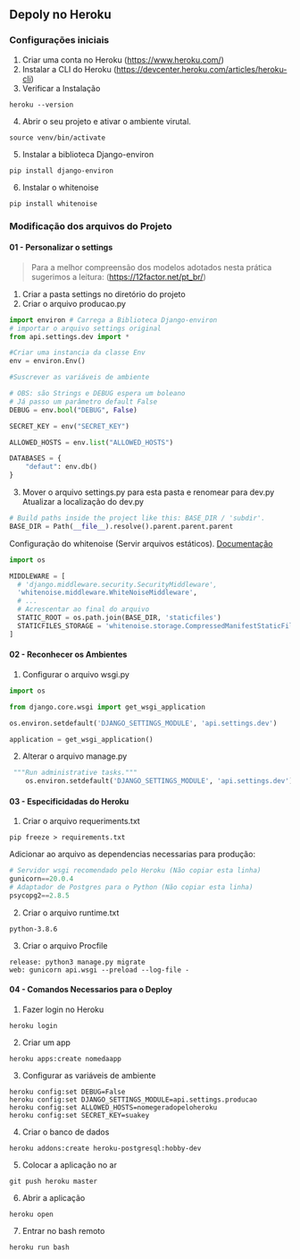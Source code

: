 ## Depoly no Heroku

### Configurações iniciais
1. Criar uma conta no Heroku (https://www.heroku.com/)
2. Instalar a CLI do Heroku (https://devcenter.heroku.com/articles/heroku-cli)
3. Verificar a Instalação
```
heroku --version
```
4. Abrir o seu projeto e ativar o ambiente virutal.
```
source venv/bin/activate
```
5. Instalar a biblioteca  Django-environ
```
pip install django-environ
```
6. Instalar o whitenoise
```
pip install whitenoise
```


### Modificação dos arquivos do Projeto

#### 01 - Personalizar o settings
> Para a melhor compreensão dos modelos adotados nesta prática sugerimos a leitura:
(https://12factor.net/pt_br/)
1. Criar a pasta settings no  diretório do projeto
2. Criar o arquivo producao.py
``` python
import environ # Carrega a Biblioteca Django-environ
# importar o arquivo settings original
from api.settings.dev import *

#Criar uma instancia da classe Env
env = environ.Env()

#Suscrever as variáveis de ambiente

# OBS: são Strings e DEBUG espera um boleano
# Já passo um parâmetro default False
DEBUG = env.bool("DEBUG", False) 

SECRET_KEY = env("SECRET_KEY")

ALLOWED_HOSTS = env.list("ALLOWED_HOSTS")

DATABASES = {
    "defaut": env.db()
}

```
3. Mover o arquivo settings.py para esta pasta e renomear para dev.py
Atualizar a localização do dev.py
``` python
# Build paths inside the project like this: BASE_DIR / 'subdir'.
BASE_DIR = Path(__file__).resolve().parent.parent.parent
```
Configuração do whitenoise (Servir arquivos estáticos). [Documentação](http://whitenoise.evans.io/en/stable/)
``` python 
import os

MIDDLEWARE = [
  # 'django.middleware.security.SecurityMiddleware',
  'whitenoise.middleware.WhiteNoiseMiddleware',
  # ...
  # Acrescentar ao final do arquivo
  STATIC_ROOT = os.path.join(BASE_DIR, 'staticfiles')
  STATICFILES_STORAGE = 'whitenoise.storage.CompressedManifestStaticFilesStorage'
]
```

#### 02 - Reconhecer os Ambientes

1. Configurar o arquivo wsgi.py
```python
import os

from django.core.wsgi import get_wsgi_application

os.environ.setdefault('DJANGO_SETTINGS_MODULE', 'api.settings.dev')

application = get_wsgi_application()
```
2. Alterar o arquivo manage.py
``` python
 """Run administrative tasks."""
    os.environ.setdefault('DJANGO_SETTINGS_MODULE', 'api.settings.dev')
```

#### 03 - Especificidadas do Heroku
1. Criar o arquivo requeriments.txt
```
pip freeze > requirements.txt
```
Adicionar ao arquivo as dependencias necessarias para produção:
``` python 
# Servidor wsgi recomendado pelo Heroku (Não copiar esta linha)
gunicorn==20.0.4
# Adaptador de Postgres para o Python (Não copiar esta linha)
psycopg2==2.8.5 

```
2. Criar o arquivo runtime.txt
```
python-3.8.6
```
3. Criar o arquivo Procfile
```
release: python3 manage.py migrate
web: gunicorn api.wsgi --preload --log-file -
```
#### 04 - Comandos Necessarios para o Deploy
1. Fazer login no Heroku
```
heroku login
```
2. Criar um app 
```
heroku apps:create nomedaapp
```
3. Configurar as variáveis de ambiente
```
heroku config:set DEBUG=False
heroku config:set DJANGO_SETTINGS_MODULE=api.settings.producao
heroku config:set ALLOWED_HOSTS=nomegeradopeloheroku
heroku config:set SECRET_KEY=suakey

```
4. Criar o banco de dados
```
heroku addons:create heroku-postgresql:hobby-dev
```
5. Colocar a aplicação no ar
```
git push heroku master
```
6. Abrir a aplicação
```
heroku open
```
7. Entrar no bash remoto
```
heroku run bash
```